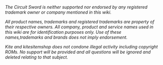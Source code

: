 _The Circuit Sword is neither supported nor endorsed by any registered trademark owner or company mentioned in this wiki._

_All product names, trademarks and registered trademarks are property of their respective owners. All company, product and service names used in this wiki are for identification purposes only. Use of these names,trademarks and brands does not imply endorsement._

_Kite and kitesitemshop does not condone illegal activity including copyright ROMs. No support will be provided and all questions will be ignored and deleted relating to that subject._